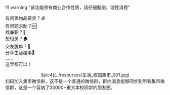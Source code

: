 !!! warning "该功能带有商业合作性质，请仔细甄别，理性消费"

有闲置物品要卖？💰  
有问题求助？🆘  
找兼职？‍🏫  
想租房？🏠  
交友脱单？💝  
分享生活趣事🍻  
……  
这里都可以！  
<center>![pic4](../resourses/生活_校园集市_001.jpg)</center>  
扫码加入集市微信群，这不是一个普通的微信群，群内消息能够同步到所有集市微信群，这是一个容纳了30000+重大本校同学的朋友圈。  